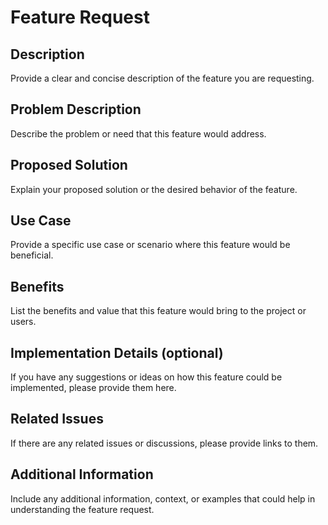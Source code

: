 # Feature Request

## Description
Provide a clear and concise description of the feature you are requesting.

## Problem Description
Describe the problem or need that this feature would address.

## Proposed Solution
Explain your proposed solution or the desired behavior of the feature.

## Use Case
Provide a specific use case or scenario where this feature would be beneficial.

## Benefits
List the benefits and value that this feature would bring to the project or users.

## Implementation Details (optional)
If you have any suggestions or ideas on how this feature could be implemented, please provide them here.

## Related Issues
If there are any related issues or discussions, please provide links to them.

## Additional Information
Include any additional information, context, or examples that could help in understanding the feature request.

